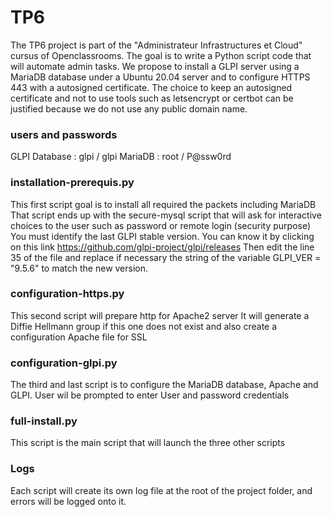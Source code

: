 # TP6
The TP6 project is part of the "Administrateur Infrastructures et Cloud" cursus of Openclassrooms.
The goal is to write a Python script code that will automate admin tasks.
We propose to install a GLPI server using a MariaDB database under a Ubuntu 20.04 server and to configure HTTPS 443 with a autosigned certificate.
The choice to keep an autosigned certificate and not to use tools such as letsencrypt or certbot can be justified because we do not use any public domain name.

### users and passwords
GLPI Database : glpi / glpi
MariaDB : root / P@ssw0rd

### installation-prerequis.py
This first script goal is to install all required the packets including MariaDB
That script ends up with the secure-mysql script that will ask for interactive choices to the user such as password or remote login (security purpose)
You must identify the last GLPI stable version. You can know it by clicking on this link https://github.com/glpi-project/glpi/releases
Then edit the line 35 of the file and replace if necessary the string of the variable GLPI_VER = "9.5.6" to match the new version.

### configuration-https.py
This second script will prepare http for Apache2 server
It will generate a Diffie Hellmann group if this one does not exist and also create a configuration Apache file for SSL

### configuration-glpi.py
The third and last script is to configure the MariaDB database, Apache and GLPI.
User wil be prompted to enter User and password credentials

### full-install.py
This script is the main script that will launch the three other scripts

### Logs
Each script will create its own log file at the root of the project folder, and errors will be logged onto it.
